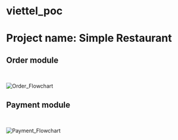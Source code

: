 # viettel_poc

<h1>Project name: Simple Restaurant</h1>

<h2>Order module</h2>
<br>

![Order_Flowchart](https://user-images.githubusercontent.com/62902717/136489701-b142621b-59cc-44f6-b25e-210b0ab95e98.png)


<h2>Payment module</h2>
<br>

![Payment_Flowchart](https://user-images.githubusercontent.com/62902717/136489748-01a0414e-2bd8-409a-bf05-f6d998038b3b.png)

